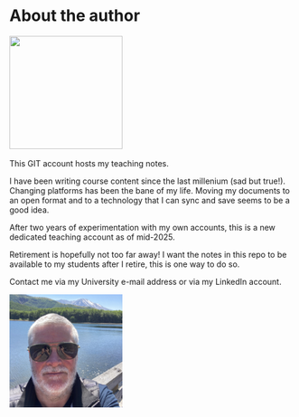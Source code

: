 # About the author


<img src = "https://jor-donegal.github.io/Material/images/jor-edu.jpg" width="200" height="200">

This GIT account hosts my teaching notes. 

I have been writing course content since the last millenium (sad but true!). Changing platforms has been the bane of my life. Moving my documents to an open format and to a technology that I can sync and save seems to be a good idea.

After two years of experimentation with my own accounts, this is a new dedicated teaching account as of mid-2025.

Retirement is hopefully not too far away! I want the notes in this repo to be available to my students after I retire, this is one way to do so.

Contact me via my University e-mail address or via my LinkedIn account.

<img src = "/docs/images/jor-edu.jpg" width="200" height="200">
